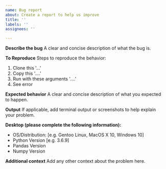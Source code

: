 ```yaml
---
name: Bug report
about: Create a report to help us improve
title: ''
labels: ''
assignees: ''

---
```


**Describe the bug**
A clear and concise description of what the bug is.

**To Reproduce**
Steps to reproduce the behavior:
1. Clone this '...'
2. Copy this '....'
3. Run with these arguments '....'
4. See error

**Expected behavior**
A clear and concise description of what you expected to happen.

**Output**
If applicable, add terminal output or screenshots to help explain your problem.

**Desktop (please complete the following information):**
 - OS/Distribution: [e.g. Gentoo Linux, MacOS X 10, Windows 10]
 - Python Version [e.g. 3.6.9]
 - Pandas Version
 - Numpy Version

**Additional context**
Add any other context about the problem here.
